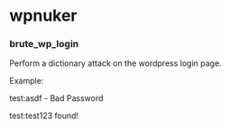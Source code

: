 <h1>wpnuker</h1>

<h3>brute_wp_login</h3>
Perform a dictionary attack on the wordpress login page.

<p>Example:
<p>test:asdf - Bad Password
<p>test:test123 found!
